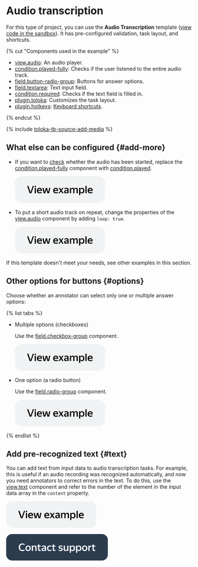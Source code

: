 # Audio transcription

For this type of project, you can use the **Audio Transcription** template ([view code in the sandbox](https://clck.ru/TqsSX)). It has pre-configured validation, task layout, and shortcuts.

{% cut "Components used in the example" %}

- [view.audio](../reference/view.audio.md): An audio player.
- [condition.played-fully](../reference/condition.played.md): Checks if the user listened to the entire audio track.
- [field.button-radio-group](../reference/field.button-radio-group.md): Buttons for answer options.
- [field.textarea](../reference/field.textarea.md): Text input field.
- [condition.required](../reference/condition.required.md): Checks if the text field is filled in.
- [plugin.toloka](../reference/plugin.toloka.md): Customizes the task layout.
- [plugin.hotkeys](../reference/plugin.hotkeys.md): [Keyboard shortcuts](../best-practices/hotkeys.md).

{% endcut %}


{% include [toloka-tb-source-add-media](../_includes/toloka-tb-source/id-toloka-tb-source/add-media.md) %}

## What else can be configured {#add-more}

- If you want to [check](../best-practices/conditions.md) whether the audio has been started, replace the [condition.played-fully](../reference/condition.played-fully.md) component with [condition.played](../reference/condition.played.md).

  [![](../_images/buttons/view-example.svg)](https://clck.ru/TqsYq)
  
- To put a short audio track on repeat, change the properties of the [view.audio](../reference/view.audio.md) component by adding `loop: true`.

  [![](../_images/buttons/view-example.svg)](https://clck.ru/TqsfS)

If this template doesn't meet your needs, see other examples in this section.


## Other options for buttons {#options}

Choose whether an annotator can select only one or multiple answer options:

{% list tabs %}

- Multiple options (checkboxes)

  Use the [field.checkbox-group](../reference/field.checkbox-group.md) component.
  
  [![](../_images/buttons/view-example.svg)](https://clck.ru/TqsqW)
  
- One option (a radio button)

  Use the [field.radio-group](../reference/field.radio-group.md) component.

  [![](../_images/buttons/view-example.svg)](https://clck.ru/TqtMb)

{% endlist %}

## Add pre-recognized text {#text}

  You can add text from input data to audio transcription tasks. For example, this is useful if an audio recording was recognized automatically, and now you need annotators to correct errors in the text. To do this, use the [view.text](../reference/view.text.md) component and refer to the number of the element in the input data array in the `content` property.
 
  [![](../_images/buttons/view-example.svg)](https://clck.ru/TqtBP)
  
[![image](../_images/buttons/contact-support.svg)](../concepts/support.md)
